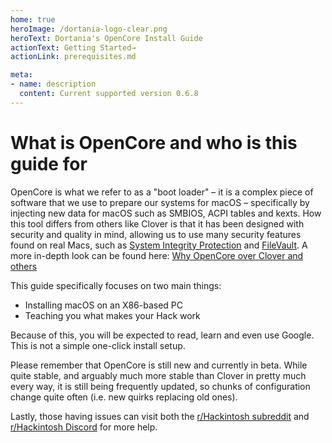 ```yaml
---
home: true
heroImage: /dortania-logo-clear.png
heroText: Dortania's OpenCore Install Guide
actionText: Getting Started→
actionLink: prerequisites.md

meta:
- name: description
  content: Current supported version 0.6.8
---
```


# What is OpenCore and who is this guide for

OpenCore is what we refer to as a "boot loader" – it is a complex piece of software that we use to prepare our systems for macOS – specifically by injecting new data for macOS such as SMBIOS, ACPI tables and kexts. How this tool differs from others like Clover is that it has been designed with security and quality in mind, allowing us to use many security features found on real Macs, such as [System Integrity Protection](https://support.apple.com/en-ca/HT204899) and [FileVault](https://support.apple.com/en-ca/HT204837). A more in-depth look can be found here: [Why OpenCore over Clover and others](why-oc.md)

This guide specifically focuses on two main things:

* Installing macOS on an X86-based PC
* Teaching you what makes your Hack work

Because of this, you will be expected to read, learn and even use Google. This is not a simple one-click install setup.

Please remember that OpenCore is still new and currently in beta. While quite stable, and arguably much more stable than Clover in pretty much every way, it is still being frequently updated, so chunks of configuration change quite often (i.e. new quirks replacing old ones).

Lastly, those having issues can visit both the [r/Hackintosh subreddit](https://www.reddit.com/r/hackintosh/) and [r/Hackintosh Discord](https://discord.gg/u8V7N5C) for more help.
